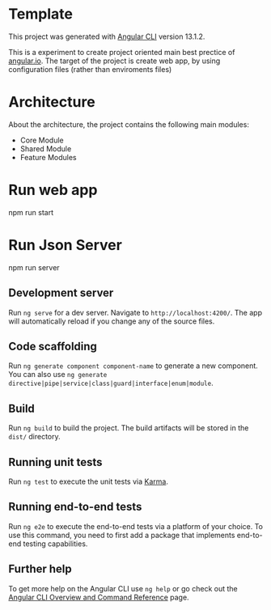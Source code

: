 # Template

This project was generated with [Angular CLI](https://github.com/angular/angular-cli) version 13.1.2.

This is a experiment to create project oriented main best prectice of [angular.io](https://angular.io/). The target of the project is create web app, by using configuration files (rather than enviroments files)

# Architecture

About the architecture, the project contains the following main modules:

- Core Module
- Shared Module
- Feature Modules
# Run web app

npm run start 
# Run Json Server

npm run server

## Development server

Run `ng serve` for a dev server. Navigate to `http://localhost:4200/`. The app will automatically reload if you change any of the source files.

## Code scaffolding

Run `ng generate component component-name` to generate a new component. You can also use `ng generate directive|pipe|service|class|guard|interface|enum|module`.

## Build

Run `ng build` to build the project. The build artifacts will be stored in the `dist/` directory.

## Running unit tests

Run `ng test` to execute the unit tests via [Karma](https://karma-runner.github.io).

## Running end-to-end tests

Run `ng e2e` to execute the end-to-end tests via a platform of your choice. To use this command, you need to first add a package that implements end-to-end testing capabilities.

## Further help

To get more help on the Angular CLI use `ng help` or go check out the [Angular CLI Overview and Command Reference](https://angular.io/cli) page.
